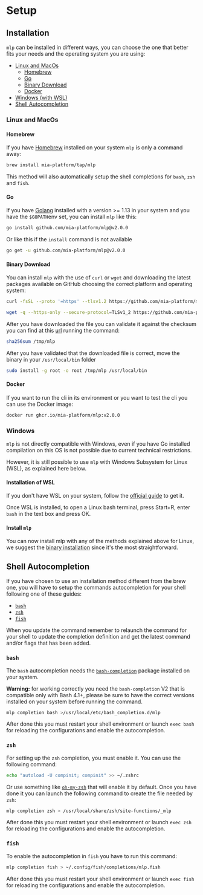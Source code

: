 # Setup

## Installation

`mlp` can be installed in different ways, you can choose the one that better fits your needs and the operating system
you are using:

- [Linux and MacOs](#linux-and-macos)
  - [Homebrew](#homebrew)
  - [Go](#go)
  - [Binary Download](#binary-download)
  - [Docker](#docker)
- [Windows (with WSL)](#windows)
- [Shell Autocompletion](#shell-autocompletion)

### Linux and MacOs

#### Homebrew

If you have [Homebrew] installed on your system `mlp` is only a command away:

```sh
brew install mia-platform/tap/mlp
```

This method will also automatically setup the shell completions for `bash`, `zsh` and `fish`.

#### Go

If you have [Golang] installed with a version >= 1.13 in your system and you have the `$GOPATH`env set, you can
install `mlp` like this:

```sh
go install github.com/mia-platform/mlp@v2.0.0
```

Or like this if the `install` command is not available

```sh
go get -u github.com/mia-platform/mlp@v2.0.0
```

#### Binary Download

You can install `mlp` with the use of `curl` or `wget` and downloading the latest packages available on GitHub
choosing the correct platform and operating system:

```sh
curl -fsSL --proto '=https' --tlsv1.2 https://github.com/mia-platform/mlp/releases/download/v2.0.0/mlp-linux-amd64 -o /tmp/mlp
```

```sh
wget -q --https-only --secure-protocol=TLSv1_2 https://github.com/mia-platform/mlp/releases/download/v2.0.0/mlp-linux-amd64 -O /tmp/mlp
```

After you have downloaded the file you can validate it against the checksum you can find at this [url] running the
command:

```sh
sha256sum /tmp/mlp
```

After you have validated that the downloaded file is correct, move the binary in your `/usr/local/bin` folder

```sh
sudo install -g root -o root /tmp/mlp /usr/local/bin
```

#### Docker

If you want to run the cli in its environment or you want to test the cli you can use the Docker image:

```sh
docker run ghcr.io/mia-platform/mlp:v2.0.0
```

### Windows

`mlp` is not directly compatible with Windows, even if you have Go installed compilation on this OS
is not possible due to current technical restrictions.

However, it is still possible to use `mlp` with Windows Subsystem for Linux (WSL), as explained here below.

#### Installation of WSL

If you don't have WSL on your system, follow the [official guide] to get it.

Once WSL is installed, to open a Linux bash terminal, press Start+R, enter `bash` in the text box and press OK.

#### Install `mlp`

You can now install mlp with any of the methods explained above for Linux,
we suggest the [binary installation](#binary-download) since it's the most straightforward.

## Shell Autocompletion

If you have chosen to use an installation method different from the brew one, you will have to setup the
commands autocompletion for your shell following one of these guides:

- [`bash`](#bash)
- [`zsh`](#zsh)
- [`fish`](#fish)

When you update the command remember to relaunch the command for your shell to update the completion definition
and get the latest command and/or flags that has been added.

### `bash`

The `bash` autocompletion needs the [`bash-completion`] package installed on your system.

**Warning:** for working correctly you need the `bash-completion` V2 that is compatible only with Bash 4.1+,
please be sure to have the correct versions installed on your system before running the command.

```sh
mlp completion bash >/usr/local/etc/bash_completion.d/mlp
```

After done this you must restart your shell environment or launch `exec bash` for reloading the configurations
and enable the autocompletion.

### `zsh`

For setting up the `zsh` completion, you must enable it. You can use the following command:

```sh
echo "autoload -U compinit; compinit" >> ~/.zshrc
```

Or use something like [`oh-my-zsh`] that will enable it by default. Once you have done it you can launch the
following command to create the file needed by `zsh`:

```sh
mlp completion zsh > /usr/local/share/zsh/site-functions/_mlp
```

After done this you must restart your shell environment or launch `exec zsh` for reloading the configurations and
enable the autocompletion.

### `fish`

To enable the autocompletion in `fish` you have to run this command:

```sh
mlp completion fish > ~/.config/fish/completions/mlp.fish
```

After done this you must restart your shell environment or launch `exec fish` for reloading the configurations and
enable the autocompletion.

[Homebrew]: https://brew.sh "The Missing Package Manager for macOS (or Linux)"
[Golang]: https://go.dev "Build simple, secure, scalable systems with Go"
[url]: https://github.com/mia-platform/mlp/releases/download/v0.12.2/checksums.txt "mlp checksums"
[`bash-completion`]: https://github.com/scop/bash-completion "Programmable completion functions for bash"
[`oh-my-zsh`]: https://ohmyz.sh "Oh My Zsh is a delightful, open source, community-driven
	framework for managing your Zsh configuration"
[official guide]: https://learn.microsoft.com/en-us/windows/wsl/install "How to install Linux on Windows with WSL"
